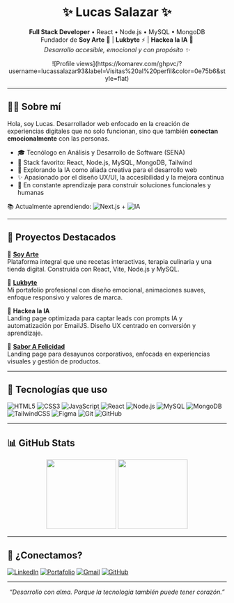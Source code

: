 <h1 align="center">✨ Lucas Salazar ✨</h1>

<p align="center">
  <b>Full Stack Developer</b> • React • Node.js • MySQL • MongoDB <br/>
  Fundador de <strong>Soy Arte</strong> 💜 | <strong>Lukbyte</strong> ⚡ | <strong>Hackea la IA</strong> 🤖 <br/>
  <i>Desarrollo accesible, emocional y con propósito ✨</i>
</p>

<p align="center">
  ![Profile views](https://komarev.com/ghpvc/?username=lucassalazar93&label=Visitas%20al%20perfil&color=0e75b6&style=flat)
</p>

---

## 👨‍💻 Sobre mí

Hola, soy Lucas. Desarrollador web enfocado en la creación de experiencias digitales que no solo funcionan, sino que también **conectan emocionalmente** con las personas.

- 🎓 Tecnólogo en Análisis y Desarrollo de Software (SENA)
- 🔧 Stack favorito: React, Node.js, MySQL, MongoDB, Tailwind
- 🤖 Explorando la IA como aliada creativa para el desarrollo web
- ✨ Apasionado por el diseño UX/UI, la accesibilidad y la mejora continua
- 🚀 En constante aprendizaje para construir soluciones funcionales y humanas

📚 Actualmente aprendiendo: ![Next.js](https://img.shields.io/badge/Next.js-000?style=flat&logo=next.js&logoColor=white) + ![IA](https://img.shields.io/badge/IA-creativa-ff5e00?style=flat&logo=openai&logoColor=white)

---

## 🚀 Proyectos Destacados

🔹 [**Soy Arte**](https://github.com/lucassalazar93/soyarte_vite_3.0_final)  
Plataforma integral que une recetas interactivas, terapia culinaria y una tienda digital. Construida con React, Vite, Node.js y MySQL.  

🔹 [**Lukbyte**](https://github.com/lucassalazar93/lukbyte-my-website)  
Mi portafolio profesional con diseño emocional, animaciones suaves, enfoque responsivo y valores de marca.  

🔹 **Hackea la IA**  
Landing page optimizada para captar leads con prompts IA y automatización por EmailJS. Diseño UX centrado en conversión y aprendizaje.  

🔹 [**Sabor A Felicidad**](https://github.com/lucassalazar93/sabor-a-felicidad-web)  
Landing page para desayunos corporativos, enfocada en experiencias visuales y gestión de productos.

---

## 🧰 Tecnologías que uso

![HTML5](https://img.shields.io/badge/-HTML5-E34F26?logo=html5&logoColor=fff)
![CSS3](https://img.shields.io/badge/-CSS3-1572B6?logo=css3&logoColor=fff)
![JavaScript](https://img.shields.io/badge/-JavaScript-F7DF1E?logo=javascript&logoColor=000)
![React](https://img.shields.io/badge/-React-61DAFB?logo=react&logoColor=000)
![Node.js](https://img.shields.io/badge/-Node.js-339933?logo=node.js&logoColor=fff)
![MySQL](https://img.shields.io/badge/-MySQL-00758F?logo=mysql&logoColor=fff)
![MongoDB](https://img.shields.io/badge/-MongoDB-4EA94B?logo=mongodb&logoColor=fff)
![TailwindCSS](https://img.shields.io/badge/-TailwindCSS-06B6D4?logo=tailwindcss&logoColor=fff)
![Figma](https://img.shields.io/badge/-Figma-F24E1E?logo=figma&logoColor=fff)
![Git](https://img.shields.io/badge/-Git-F05032?logo=git&logoColor=fff)
![GitHub](https://img.shields.io/badge/-GitHub-181717?logo=github&logoColor=fff)

---

## 📊 GitHub Stats

<p align="center">
  <img src="https://github-readme-stats.vercel.app/api?username=lucassalazar93&show_icons=true&theme=react&hide_border=true&hide=prs" height="160" />
  <img src="https://github-readme-streak-stats.herokuapp.com/?user=lucassalazar93&theme=react&hide_border=true" height="160"/>
</p>

---

## 🔗 ¿Conectamos?

[![LinkedIn](https://img.shields.io/badge/LinkedIn-Lucas%20Salazar-0077B5?style=flat&logo=linkedin&logoColor=white)](https://www.linkedin.com/in/lucas-salazar-722b79319/)
[![Portafolio](https://img.shields.io/badge/🌐%20Portafolio-lukbyte.com-orange?style=flat)](https://lucas-salazar-portfolio.vercel.app/)
[![Gmail](https://img.shields.io/badge/Gmail-lucassalazar.work93@gmail.com-D14836?style=flat&logo=gmail&logoColor=white)](mailto:lucassalazar.work93@gmail.com)
[![GitHub](https://img.shields.io/badge/GitHub-lucassalazar93-181717?style=flat&logo=github&logoColor=white)](https://github.com/lucassalazar93)

<!-- 📄 [Descargar mi CV](https://drive.google.com/your-link) -->

---

<p align="center"><i>“Desarrollo con alma. Porque la tecnología también puede tener corazón.”</i></p>
